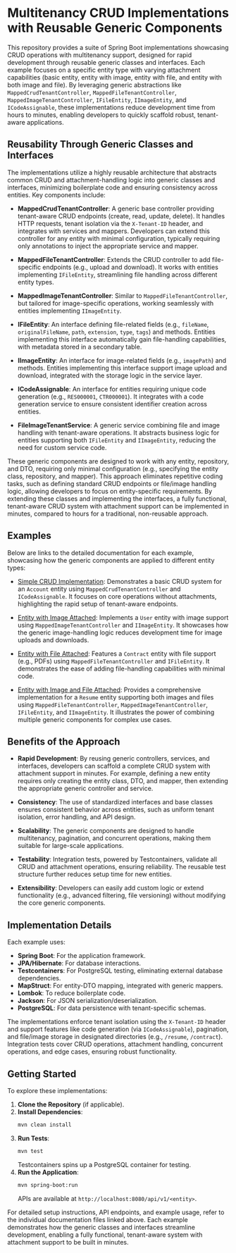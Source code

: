 # Multitenancy CRUD Implementations with Reusable Generic Components

This repository provides a suite of Spring Boot implementations showcasing CRUD operations with multitenancy support, designed for rapid development through reusable generic classes and interfaces. Each example focuses on a specific entity type with varying attachment capabilities (basic entity, entity with image, entity with file, and entity with both image and file). By leveraging generic abstractions like `MappedCrudTenantController`, `MappedFileTenantController`, `MappedImageTenantController`, `IFileEntity`, `IImageEntity`, and `ICodeAssignable`, these implementations reduce development time from hours to minutes, enabling developers to quickly scaffold robust, tenant-aware applications.

## Reusability Through Generic Classes and Interfaces

The implementations utilize a highly reusable architecture that abstracts common CRUD and attachment-handling logic into generic classes and interfaces, minimizing boilerplate code and ensuring consistency across entities. Key components include:

- **MappedCrudTenantController**: A generic base controller providing tenant-aware CRUD endpoints (create, read, update, delete). It handles HTTP requests, tenant isolation via the `X-Tenant-ID` header, and integrates with services and mappers. Developers can extend this controller for any entity with minimal configuration, typically requiring only annotations to inject the appropriate service and mapper.

- **MappedFileTenantController**: Extends the CRUD controller to add file-specific endpoints (e.g., upload and download). It works with entities implementing `IFileEntity`, streamlining file handling across different entity types.

- **MappedImageTenantController**: Similar to `MappedFileTenantController`, but tailored for image-specific operations, working seamlessly with entities implementing `IImageEntity`.

- **IFileEntity**: An interface defining file-related fields (e.g., `fileName`, `originalFileName`, `path`, `extension`, `type`, `tags`) and methods. Entities implementing this interface automatically gain file-handling capabilities, with metadata stored in a secondary table.

- **IImageEntity**: An interface for image-related fields (e.g., `imagePath`) and methods. Entities implementing this interface support image upload and download, integrated with the storage logic in the service layer.

- **ICodeAssignable**: An interface for entities requiring unique code generation (e.g., `RES000001`, `CTR000001`). It integrates with a code generation service to ensure consistent identifier creation across entities.

- **FileImageTenantService**: A generic service combining file and image handling with tenant-aware operations. It abstracts business logic for entities supporting both `IFileEntity` and `IImageEntity`, reducing the need for custom service code.

These generic components are designed to work with any entity, repository, and DTO, requiring only minimal configuration (e.g., specifying the entity class, repository, and mapper). This approach eliminates repetitive coding tasks, such as defining standard CRUD endpoints or file/image handling logic, allowing developers to focus on entity-specific requirements. By extending these classes and implementing the interfaces, a fully functional, tenant-aware CRUD system with attachment support can be implemented in minutes, compared to hours for a traditional, non-reusable approach.

## Examples

Below are links to the detailed documentation for each example, showcasing how the generic components are applied to different entity types:

- [Simple CRUD Implementation](Simple_CRUD_Implementation.md): Demonstrates a basic CRUD system for an `Account` entity using `MappedCrudTenantController` and `ICodeAssignable`. It focuses on core operations without attachments, highlighting the rapid setup of tenant-aware endpoints.

- [Entity with Image Attached](Entity_With_Image_Attached.md): Implements a `User` entity with image support using `MappedImageTenantController` and `IImageEntity`. It showcases how the generic image-handling logic reduces development time for image uploads and downloads.

- [Entity with File Attached](Entity_With_File_Attached.md): Features a `Contract` entity with file support (e.g., PDFs) using `MappedFileTenantController` and `IFileEntity`. It demonstrates the ease of adding file-handling capabilities with minimal code.

- [Entity with Image and File Attached](Entity_With_Image_And_File_Attached.md): Provides a comprehensive implementation for a `Resume` entity supporting both images and files using `MappedFileTenantController`, `MappedImageTenantController`, `IFileEntity`, and `IImageEntity`. It illustrates the power of combining multiple generic components for complex use cases.

## Benefits of the Approach

- **Rapid Development**: By reusing generic controllers, services, and interfaces, developers can scaffold a complete CRUD system with attachment support in minutes. For example, defining a new entity requires only creating the entity class, DTO, and mapper, then extending the appropriate generic controller and service.

- **Consistency**: The use of standardized interfaces and base classes ensures consistent behavior across entities, such as uniform tenant isolation, error handling, and API design.

- **Scalability**: The generic components are designed to handle multitenancy, pagination, and concurrent operations, making them suitable for large-scale applications.

- **Testability**: Integration tests, powered by Testcontainers, validate all CRUD and attachment operations, ensuring reliability. The reusable test structure further reduces setup time for new entities.

- **Extensibility**: Developers can easily add custom logic or extend functionality (e.g., advanced filtering, file versioning) without modifying the core generic components.

## Implementation Details

Each example uses:
- **Spring Boot**: For the application framework.
- **JPA/Hibernate**: For database interactions.
- **Testcontainers**: For PostgreSQL testing, eliminating external database dependencies.
- **MapStruct**: For entity-DTO mapping, integrated with generic mappers.
- **Lombok**: To reduce boilerplate code.
- **Jackson**: For JSON serialization/deserialization.
- **PostgreSQL**: For data persistence with tenant-specific schemas.

The implementations enforce tenant isolation using the `X-Tenant-ID` header and support features like code generation (via `ICodeAssignable`), pagination, and file/image storage in designated directories (e.g., `/resume`, `/contract`). Integration tests cover CRUD operations, attachment handling, concurrent operations, and edge cases, ensuring robust functionality.

## Getting Started

To explore these implementations:
1. **Clone the Repository** (if applicable).
2. **Install Dependencies**:
   ```bash
   mvn clean install
   ```
3. **Run Tests**:
   ```bash
   mvn test
   ```
   Testcontainers spins up a PostgreSQL container for testing.
4. **Run the Application**:
   ```bash
   mvn spring-boot:run
   ```
   APIs are available at `http://localhost:8080/api/v1/<entity>`.

For detailed setup instructions, API endpoints, and example usage, refer to the individual documentation files linked above. Each example demonstrates how the generic classes and interfaces streamline development, enabling a fully functional, tenant-aware system with attachment support to be built in minutes.